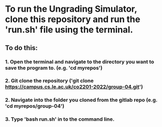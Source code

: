# To run the Ungrading Simulator, clone this repository and run the 'run.sh' file using the terminal.

## To do this:

### 1. Open the terminal and navigate to the directory you want to save the program to. (e.g. 'cd myrepos')
### 2. Git clone the repository ('git clone https://campus.cs.le.ac.uk/co2201-2022/group-04.git')
### 2. Navigate into the folder you cloned from the gitlab repo (e.g. 'cd myrepos/group-04')
### 3. Type 'bash run.sh' in to the command line.
